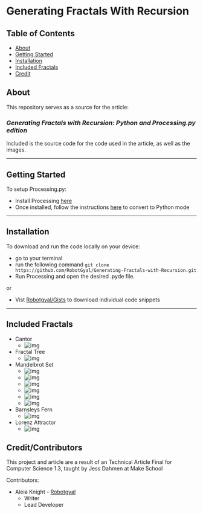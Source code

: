 # Generating Fractals With Recursion


## Table of Contents

- [About](#about)
- [Getting Started](#getting_started)
- [Installation](#install)
- [Included Fractals](#fractals)
- [Credit](#credit)


## About <a name = "about"></a>


This repository serves as a source for the article: 

### ***Generating Fractals with Recursion: Python and Processing.py edition***

Included is the source code for the code used in the article, as well as the images. 

---

## __Getting Started__ <a name = "getting_started"></a>


To setup Processing.py:
+ Install Processing [here](https://processing.org/download/)
+ Once installed, follow the instructions [here](https://py.processing.org/tutorials/gettingstarted/) to convert to Python mode
---
## __Installation__ <a name = 'install'></a>

To download and run the code locally on your device:
+ go to your terminal
+ run the following command
`git clone https://github.com/RobotGyal/Generating-Fractals-with-Recursion.git`
+ Run Processing and open the desired .pyde file.

or 

+ Vist [Robotgyal/Gists](https://gist.github.com/RobotGyal) to download individual code snippets



---

## __Included Fractals__ <a name = "fractals"></a>

+ Cantor
    - ![img](cantor/cantor.png)
+ Fractal Tree
    - ![img](tree/tree-gif.gif)
+ Mandelbrot Set
    - ![img](mandelbrot/m-1.png)
    - ![img](mandelbrot/m-2.png)
    - ![img](mandelbrot/m-3.png)
    - ![img](mandelbrot/m-4.png)
    - ![img](mandelbrot/m-5.png)
    - ![img](mandelbrot/m-6.png)
+ Barnsleys Fern
    - ![img](fern/barnsleys-fern.png)
+ Lorenz Attractor
    - ![img](lorenz_attractor/lorenz.gif)


## __Credit/Contributors__ <a name='credit'></a>

This project and article are a result of an Technical Article Final for Computer Science 1.3, taught by Jess Dahmen at Make School

Contributors: 

+ Aleia Knight - [Robotgyal](github.com/robotgyal)
    - Writer
    - Lead Developer